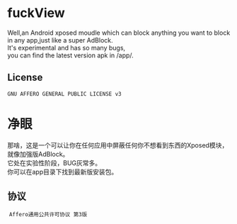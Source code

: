 # fuckView
Well,an Android xposed moudle which can block anything you want to block in any app,just like a super AdBlock.  
It's experimental and has so many bugs,  
you can find the latest version apk in /app/.
## License
  ```GNU AFFERO GENERAL PUBLIC LICENSE v3```
# 净眼
那啥，这是一个可以让你在任何应用中屏蔽任何你不想看到东西的Xposed模块，就像加强版AdBlock。  
它处在实验性阶段，BUG灰常多。  
你可以在app目录下找到最新版安装包。
## 协议
  ```Affero通用公共许可协议 第3版```
